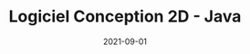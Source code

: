 ---
layout: default
title: Logiciel Conception 2D - Java
modal-id: 2
date: 2021-09-01
img: microsoftears.png
alt: Microsoftears
project-date: Septembre 2021
client: Génie Logiciel orienté-objet
category: Développement Logiciel / OOP
description: Ce projet consistait à concevoir en équipe de quatre (4) une application en Java servant à réaliser un plan de fabrication pour des micro-roulottes de type Teardrop. Le défi était de n'utiliser aucune librarie et d'implémenter une architecture de type 'MVC' selon Larmann. Il était aussi demandé de coder nous-mêmes les algorithmes de détection et calculs permettant l'affichage réactif.
github_url: https://github.com/kevinjobin1/microsoftears
---
